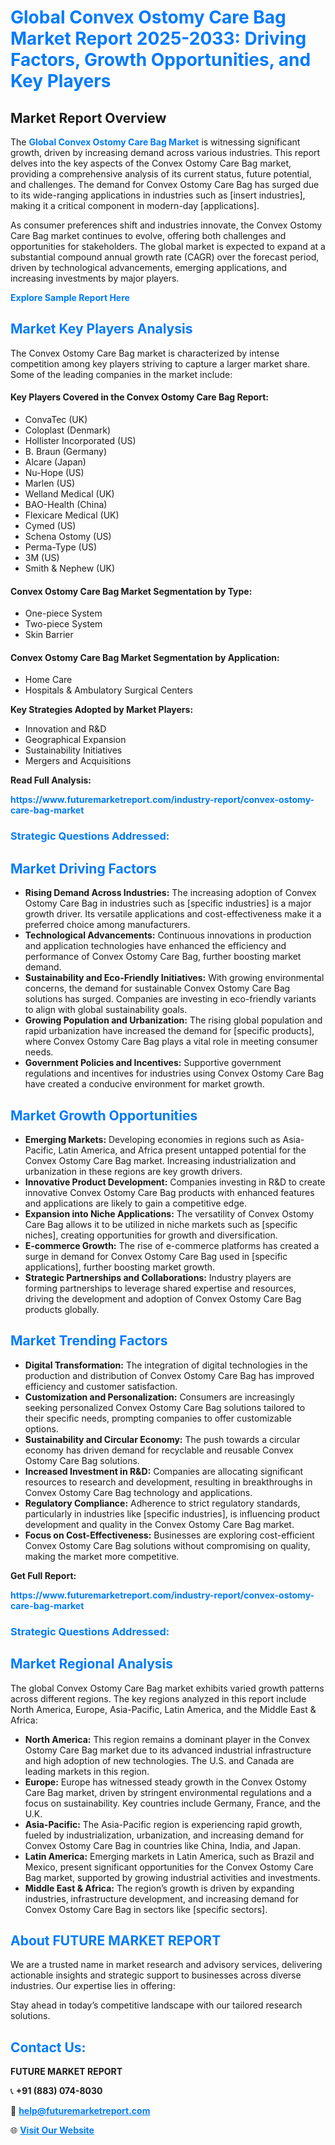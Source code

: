 <h1 style="color: #007BFF;">Global Convex Ostomy Care Bag Market Report 2025-2033: Driving Factors, Growth Opportunities, and Key Players</h1>

<section id="overview">
<h2>Market Report Overview</h2>
<p>The <a href="https://www.futuremarketreport.com/industry-report/convex-ostomy-care-bag-market" style="color: #007BFF; text-decoration: none;"><strong>Global Convex Ostomy Care Bag Market</strong></a> is witnessing significant growth, driven by increasing demand across various industries. This report delves into the key aspects of the Convex Ostomy Care Bag market, providing a comprehensive analysis of its current status, future potential, and challenges. The demand for Convex Ostomy Care Bag has surged due to its wide-ranging applications in industries such as [insert industries], making it a critical component in modern-day [applications].</p>
<p>As consumer preferences shift and industries innovate, the Convex Ostomy Care Bag market continues to evolve, offering both challenges and opportunities for stakeholders. The global market is expected to expand at a substantial compound annual growth rate (CAGR) over the forecast period, driven by technological advancements, emerging applications, and increasing investments by major players.</p>
</section>

<section id="overview">
<p><a href="https://www.futuremarketreport.com/request-sample/reportId=53135" style="color: #007BFF; text-decoration: none;"><strong>Explore Sample Report Here</strong></a></p>
</section>

<section id="key-players">
<h2 style="color: #007BFF;">Market Key Players Analysis</h2>
<p>The Convex Ostomy Care Bag market is characterized by intense competition among key players striving to capture a larger market share. Some of the leading companies in the market include:</p>
<h4>Key Players Covered in the Convex Ostomy Care Bag Report:</h4>
<ul><li>ConvaTec (UK)</li><li>Coloplast (Denmark)</li><li>Hollister Incorporated (US)</li><li>B. Braun (Germany)</li><li>Alcare (Japan)</li><li>Nu-Hope (US)</li><li>Marlen (US)</li><li>Welland Medical (UK)</li><li>BAO-Health (China)</li><li>Flexicare Medical (UK)</li><li>Cymed (US)</li><li>Schena Ostomy (US)</li><li>Perma-Type (US)</li><li>3M (US)</li><li>Smith &amp; Nephew (UK)</li></ul>
<h4>Convex Ostomy Care Bag Market Segmentation by Type:</h4>
<ul><li>One-piece System</li><li>Two-piece System</li><li>Skin Barrier</li></ul>

<h4>Convex Ostomy Care Bag Market Segmentation by Application:</h4>
<ul><li>Home Care</li><li>Hospitals &amp; Ambulatory Surgical Centers</li></ul>
<p><strong>Key Strategies Adopted by Market Players:</strong></p>
<ul>
<li>Innovation and R&D</li>
<li>Geographical Expansion</li>
<li>Sustainability Initiatives</li>
<li>Mergers and Acquisitions</li>
</ul>
</section>

<section>
<p><strong>Read Full Analysis: </strong></p><a href="https://www.futuremarketreport.com/industry-report/convex-ostomy-care-bag-market" style="color: #007BFF; text-decoration: none;"><strong>https://www.futuremarketreport.com/industry-report/convex-ostomy-care-bag-market</strong></a>
<h3 style="color: #007BFF;">Strategic Questions Addressed:</h3>
</section>

<section id="driving-factors">
<h2 style="color: #007BFF;">Market Driving Factors</h2>
<ul>
<li><strong>Rising Demand Across Industries:</strong> The increasing adoption of Convex Ostomy Care Bag in industries such as [specific industries] is a major growth driver. Its versatile applications and cost-effectiveness make it a preferred choice among manufacturers.</li>
<li><strong>Technological Advancements:</strong> Continuous innovations in production and application technologies have enhanced the efficiency and performance of Convex Ostomy Care Bag, further boosting market demand.</li>
<li><strong>Sustainability and Eco-Friendly Initiatives:</strong> With growing environmental concerns, the demand for sustainable Convex Ostomy Care Bag solutions has surged. Companies are investing in eco-friendly variants to align with global sustainability goals.</li>
<li><strong>Growing Population and Urbanization:</strong> The rising global population and rapid urbanization have increased the demand for [specific products], where Convex Ostomy Care Bag plays a vital role in meeting consumer needs.</li>
<li><strong>Government Policies and Incentives:</strong> Supportive government regulations and incentives for industries using Convex Ostomy Care Bag have created a conducive environment for market growth.</li>
</ul>
</section>

<section id="growth-opportunities">
<h2 style="color: #007BFF;">Market Growth Opportunities</h2>
<ul>
<li><strong>Emerging Markets:</strong> Developing economies in regions such as Asia-Pacific, Latin America, and Africa present untapped potential for the Convex Ostomy Care Bag market. Increasing industrialization and urbanization in these regions are key growth drivers.</li>
<li><strong>Innovative Product Development:</strong> Companies investing in R&D to create innovative Convex Ostomy Care Bag products with enhanced features and applications are likely to gain a competitive edge.</li>
<li><strong>Expansion into Niche Applications:</strong> The versatility of Convex Ostomy Care Bag allows it to be utilized in niche markets such as [specific niches], creating opportunities for growth and diversification.</li>
<li><strong>E-commerce Growth:</strong> The rise of e-commerce platforms has created a surge in demand for Convex Ostomy Care Bag used in [specific applications], further boosting market growth.</li>
<li><strong>Strategic Partnerships and Collaborations:</strong> Industry players are forming partnerships to leverage shared expertise and resources, driving the development and adoption of Convex Ostomy Care Bag products globally.</li>
</ul>
</section>

<section id="trending-factors">
<h2 style="color: #007BFF;">Market Trending Factors</h2>
<ul>
<li><strong>Digital Transformation:</strong> The integration of digital technologies in the production and distribution of Convex Ostomy Care Bag has improved efficiency and customer satisfaction.</li>
<li><strong>Customization and Personalization:</strong> Consumers are increasingly seeking personalized Convex Ostomy Care Bag solutions tailored to their specific needs, prompting companies to offer customizable options.</li>
<li><strong>Sustainability and Circular Economy:</strong> The push towards a circular economy has driven demand for recyclable and reusable Convex Ostomy Care Bag solutions.</li>
<li><strong>Increased Investment in R&D:</strong> Companies are allocating significant resources to research and development, resulting in breakthroughs in Convex Ostomy Care Bag technology and applications.</li>
<li><strong>Regulatory Compliance:</strong> Adherence to strict regulatory standards, particularly in industries like [specific industries], is influencing product development and quality in the Convex Ostomy Care Bag market.</li>
<li><strong>Focus on Cost-Effectiveness:</strong> Businesses are exploring cost-efficient Convex Ostomy Care Bag solutions without compromising on quality, making the market more competitive.</li>
</ul>
</section>

<section>
<p><strong>Get Full Report: </strong></p><a href="https://www.futuremarketreport.com/industry-report/convex-ostomy-care-bag-market" style="color: #007BFF; text-decoration: none;"><strong>https://www.futuremarketreport.com/industry-report/convex-ostomy-care-bag-market</strong></a>
<h3 style="color: #007BFF;">Strategic Questions Addressed:</h3>
</section>


<section id="regional-analysis">
<h2 style="color: #007BFF;">Market Regional Analysis</h2>
<p>The global Convex Ostomy Care Bag market exhibits varied growth patterns across different regions. The key regions analyzed in this report include North America, Europe, Asia-Pacific, Latin America, and the Middle East & Africa:</p>
<ul>
<li><strong>North America:</strong> This region remains a dominant player in the Convex Ostomy Care Bag market due to its advanced industrial infrastructure and high adoption of new technologies. The U.S. and Canada are leading markets in this region.</li>
<li><strong>Europe:</strong> Europe has witnessed steady growth in the Convex Ostomy Care Bag market, driven by stringent environmental regulations and a focus on sustainability. Key countries include Germany, France, and the U.K.</li>
<li><strong>Asia-Pacific:</strong> The Asia-Pacific region is experiencing rapid growth, fueled by industrialization, urbanization, and increasing demand for Convex Ostomy Care Bag in countries like China, India, and Japan.</li>
<li><strong>Latin America:</strong> Emerging markets in Latin America, such as Brazil and Mexico, present significant opportunities for the Convex Ostomy Care Bag market, supported by growing industrial activities and investments.</li>
<li><strong>Middle East & Africa:</strong> The region’s growth is driven by expanding industries, infrastructure development, and increasing demand for Convex Ostomy Care Bag in sectors like [specific sectors].</li>
</ul>
</section>

<footer>
<h2 style="color: #007BFF;">About FUTURE MARKET REPORT</h2>
<p>We are a trusted name in market research and advisory services, delivering actionable insights and strategic support to businesses across diverse industries. Our expertise lies in offering:</p>

<p>Stay ahead in today’s competitive landscape with our tailored research solutions.</p>

<h2 style="color: #007BFF;">Contact Us:</h2>
<p><strong>FUTURE MARKET REPORT</strong></p>
<p>📞 <strong>+91 (883) 074-8030</strong></p>
<p>📧 <strong><a href="mailto:help@futuremarketreport.com" style="color: #007BFF;">help@futuremarketreport.com</a></strong></p>
<p>🌐 <strong><a href="https://www.futuremarketreport.com/" style="color: #007BFF;">Visit Our Website</a></strong></p>
</footer>